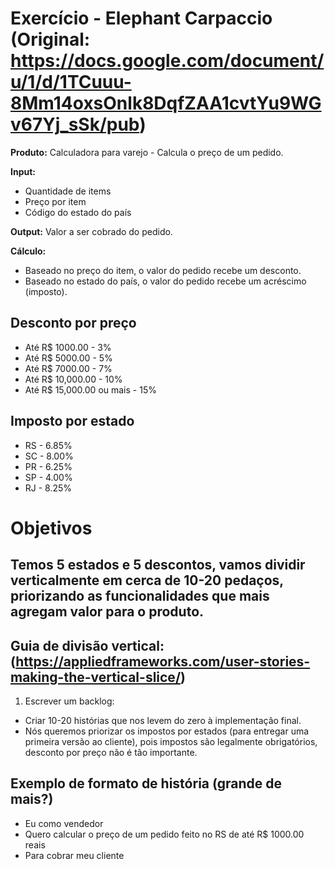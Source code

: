 # Exercício - Elephant Carpaccio (Original: https://docs.google.com/document/u/1/d/1TCuuu-8Mm14oxsOnlk8DqfZAA1cvtYu9WGv67Yj_sSk/pub)

**Produto:** Calculadora para varejo - Calcula o preço de um pedido.

**Input:**
  - Quantidade de items
  - Preço por item
  - Código do estado do país
  
 **Output:** Valor a ser cobrado do pedido.
 
 **Cálculo:** 
  - Baseado no preço do item, o valor do pedido recebe um desconto.
  - Baseado no estado do país, o valor do pedido recebe um acréscimo (imposto).
          
## Desconto por preço
- Até R$ 1000.00 - 3%
- Até R$ 5000.00 - 5%
- Até R$ 7000.00 - 7%
- Até R$ 10,000.00 - 10%
- Até R$ 15,000.00 ou mais - 15%
   
## Imposto por estado
- RS - 6.85%
- SC - 8.00%
- PR - 6.25%
- SP - 4.00%
- RJ - 8.25%

# Objetivos
 ## Temos 5 estados e 5 descontos, vamos dividir verticalmente em cerca de 10-20 pedaços, priorizando as funcionalidades que mais agregam valor para o produto.
 
 ## Guia de divisão vertical: (https://appliedframeworks.com/user-stories-making-the-vertical-slice/)
 
 1. Escrever um backlog:
  - Criar 10-20 histórias que nos levem do zero à implementação final.
  - Nós queremos priorizar os impostos por estados (para entregar uma primeira versão ao cliente), pois impostos são legalmente obrigatórios, desconto por preço não é tão importante.
  
## Exemplo de formato de história (grande de mais?)
- Eu como vendedor
- Quero calcular o preço de um pedido feito no RS de até R$ 1000.00 reais
- Para cobrar meu cliente
